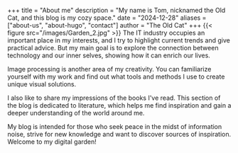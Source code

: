 +++
title = "About me"
description = "My name is Tom, nicknamed the Old Cat, and this blog is my cozy space."
date = "2024-12-28"
aliases = ["about-us", "about-hugo", "contact"]
author = "The Old Cat"
+++
{{< figure src="/images/Garden_2.jpg" >}}
The IT industry occupies an important place in my interests, and I try to highlight current trends and give practical advice. But my main goal is to explore the connection between technology and our inner selves, showing how it can enrich our lives.

Image processing is another area of my creativity. You can familiarize yourself with my work and find out what tools and methods I use to create unique visual solutions.

I also like to share my impressions of the books I've read. This section of the blog is dedicated to literature, which helps me find inspiration and gain a deeper understanding of the world around me.

My blog is intended for those who seek peace in the midst of information noise, strive for new knowledge and want to discover sources of inspiration. Welcome to my digital garden!
